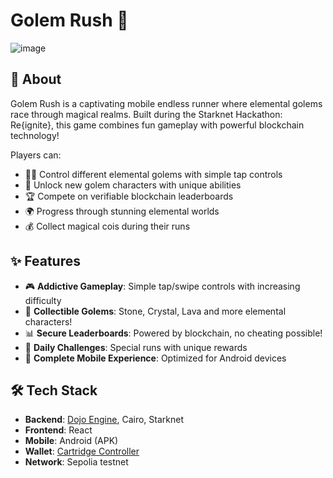# Golem Rush 🌟

![image](https://github.com/user-attachments/assets/4b1212be-e1b1-437a-9c26-50a59bb63191)


## 📱 About

Golem Rush is a captivating mobile endless runner where elemental golems race through magical realms. Built during the Starknet Hackathon: Re{ignite}, this game combines fun gameplay with powerful blockchain technology!

Players can:
- 🏃‍♂️ Control different elemental golems with simple tap controls
- 🔮 Unlock new golem characters with unique abilities
- 🏆 Compete on verifiable blockchain leaderboards
- 🌍 Progress through stunning elemental worlds
- 💰 Collect magical cois during their runs

## ✨ Features

- 🎮 **Addictive Gameplay**: Simple tap/swipe controls with increasing difficulty
- 🧱 **Collectible Golems**: Stone, Crystal, Lava and more elemental characters!
- 📊 **Secure Leaderboards**: Powered by blockchain, no cheating possible!
- 🎯 **Daily Challenges**: Special runs with unique rewards
- 📱 **Complete Mobile Experience**: Optimized for Android devices

## 🛠️ Tech Stack

- **Backend**: [Dojo Engine](https://dojoengine.org), Cairo, Starknet
- **Frontend**: React
- **Mobile**: Android (APK)
- **Wallet**: [Cartridge Controller](https://cartridge.gg)
- **Network**: Sepolia testnet
